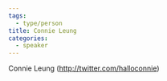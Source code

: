```yaml
---
tags:
  - type/person
title: Connie Leung
categories:
  - speaker
---
```

Connie Leung (http://twitter.com/halloconnie)
